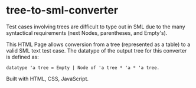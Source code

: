 # tree-to-sml-converter
Test cases involving trees are difficult to type out in SML due to the many syntactical requirements (next Nodes, parentheses, and Empty's).

This HTML Page allows conversion from a tree (represented as a table) to a valid SML text test case.
The datatype of the output tree for this converter is defined as:
```
datatype 'a tree = Empty | Node of 'a tree * 'a * 'a tree.
```


Built with HTML, CSS, JavaScript.
